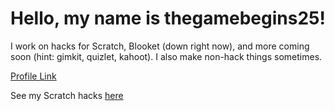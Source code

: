# Hello, my name is thegamebegins25!

I work on hacks for Scratch, Blooket (down right now), and more coming soon (hint: gimkit, quizlet, kahoot). I also make non-hack things sometimes.

[Profile Link](https://github.com/thegamebegins25)

See my Scratch hacks [here](https://thegamebegins25.github.io/scratchcloud/)
